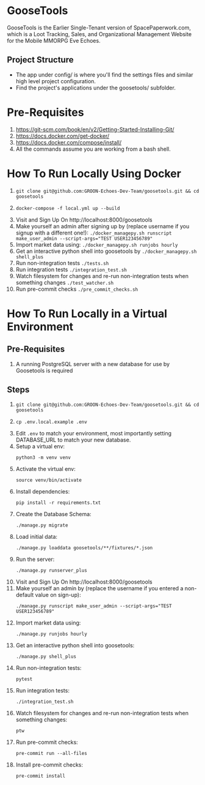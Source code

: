 # GooseTools
GooseTools is the Earlier Single-Tenant version of SpacePaperwork.com, which is a Loot Tracking, Sales, and Organizational Management Website for the Mobile MMORPG Eve Echoes. 

## Project Structure
* The app under config/ is where you'll find the settings files and similar high level project configuration.
* Find the project's applications under the goosetools/ subfolder.

# Pre-Requisites
1. https://git-scm.com/book/en/v2/Getting-Started-Installing-Git/
2. https://docs.docker.com/get-docker/
3. https://docs.docker.com/compose/install/
4. All the commands assume you are working from a bash shell.

# How To Run Locally Using Docker
1. ```git clone git@github.com:GROON-Echoes-Dev-Team/goosetools.git && cd goosetools```
2.
    ```
    docker-compose -f local.yml up --build
    ```
3. Visit and Sign Up On http://localhost:8000/goosetools
4. Make yourself an admin after signing up by (replace username if you signup with a different one!): ```./docker_managepy.sh runscript make_user_admin --script-args="TEST USER123456789"```
5. Import market data using: ```./docker_managepy.sh runjobs hourly```
6. Get an interactive python shell into goosetools by ```./docker_managepy.sh shell_plus```
7. Run non-integration tests ```./tests.sh```
8. Run integration tests ```./integration_test.sh```
9. Watch filesystem for changes and re-run non-integration tests when something changes ```./test_watcher.sh```
10. Run pre-commit checks ```./pre_commit_checks.sh```

# How To Run Locally in a Virtual Environment

## Pre-Requisites
1. A running PostgreSQL server with a new database for use by Goosetools is required

## Steps

1. ```git clone git@github.com:GROON-Echoes-Dev-Team/goosetools.git && cd goosetools```
2.
    ```
    cp .env.local.example .env
    ```
3. Edit ```.env``` to match your environment, most importantly setting DATABASE_URL to match your new database.
4. Setup a virtual env:
    ```
    python3 -m venv venv
    ```
5. Activate the virtual env:
    ```
    source venv/bin/activate
    ```
6. Install dependencies:
    ```
    pip install -r requirements.txt
    ```
7. Create the Database Schema:
   ```
   ./manage.py migrate
   ```
8. Load initial data:
   ```
   ./manage.py loaddata goosetools/**/fixtures/*.json
   ```
9. Run the server:
    ```
    ./manage.py runserver_plus
    ```
8. Visit and Sign Up On http://localhost:8000/goosetools
9. Make yourself an admin by (replace the username if you entered a non-default value on sign-up):
    ```
    ./manage.py runscript make_user_admin --script-args="TEST USER123456789"
    ```
10. Import market data using:
    ```
    ./manage.py runjobs hourly
    ```
11. Get an interactive python shell into goosetools:
    ```
    ./manage.py shell_plus
    ```
12. Run non-integration tests:
    ```
    pytest
    ```
13. Run integration tests:
    ```
    ./integration_test.sh
    ```
14. Watch filesystem for changes and re-run non-integration tests when something changes:
    ```
    ptw
    ```
15. Run pre-commit checks:
    ```
    pre-commit run --all-files
    ```
16. Install pre-commit checks:
    ```
    pre-commit install
    ```
